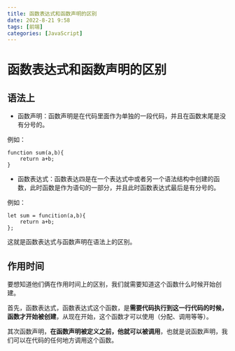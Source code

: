 ```yaml
---
title: 函数表达式和函数声明的区别
date: 2022-8-21 9:58
tags: [前端]
categories: [JavaScript]
---
```

# 函数表达式和函数声明的区别

## 语法上

- 函数声明：函数声明是在代码里面作为单独的一段代码，并且在函数末尾是没有分号的。  

例如：  

    function sum(a,b){
        return a+b;
    }

- 函数表达式：函数表达四是在一个表达式中或者另一个语法结构中创建的函数，此时函数是作为语句的一部分，并且此时函数表达式最后是有分号的。

例如：

    let sum = funcition(a,b){
        return a+b;
    };

这就是函数表达式与函数声明在语法上的区别。

## 作用时间

要想知道他们俩在作用时间上的区别，我们就需要知道这个函数什么时候开始创建。  

首先，函数表达式，函数表达式这个函数，是**需要代码执行到这一行代码的时候，函数才开始被创建**，从现在开始，这个函数才可以使用（分配、调用等等）。

其次函数声明，**在函数声明被定义之前，他就可以被调用**，也就是说函数声明，我们可以在代码的任何地方调用这个函数。